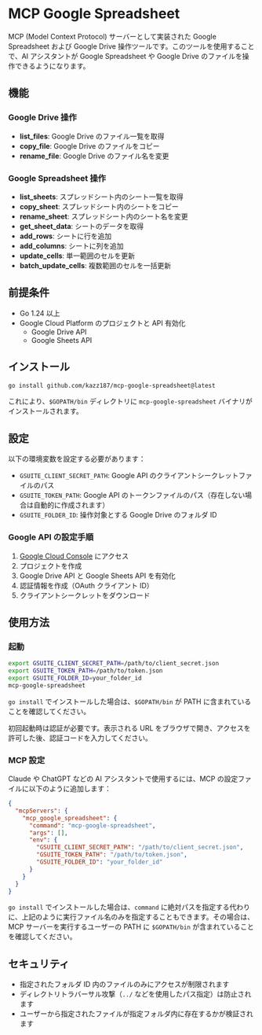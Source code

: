 # MCP Google Spreadsheet

MCP (Model Context Protocol) サーバーとして実装された Google Spreadsheet および Google Drive 操作ツールです。このツールを使用することで、AI アシスタントが Google Spreadsheet や Google Drive のファイルを操作できるようになります。

## 機能

### Google Drive 操作

- **list_files**: Google Drive のファイル一覧を取得
- **copy_file**: Google Drive のファイルをコピー
- **rename_file**: Google Drive のファイル名を変更

### Google Spreadsheet 操作

- **list_sheets**: スプレッドシート内のシート一覧を取得
- **copy_sheet**: スプレッドシート内のシートをコピー
- **rename_sheet**: スプレッドシート内のシート名を変更
- **get_sheet_data**: シートのデータを取得
- **add_rows**: シートに行を追加
- **add_columns**: シートに列を追加
- **update_cells**: 単一範囲のセルを更新
- **batch_update_cells**: 複数範囲のセルを一括更新

## 前提条件

- Go 1.24 以上
- Google Cloud Platform のプロジェクトと API 有効化
  - Google Drive API
  - Google Sheets API

## インストール

```bash
go install github.com/kazz187/mcp-google-spreadsheet@latest
```

これにより、`$GOPATH/bin` ディレクトリに `mcp-google-spreadsheet` バイナリがインストールされます。

## 設定

以下の環境変数を設定する必要があります：

- `GSUITE_CLIENT_SECRET_PATH`: Google API のクライアントシークレットファイルのパス
- `GSUITE_TOKEN_PATH`: Google API のトークンファイルのパス（存在しない場合は自動的に作成されます）
- `GSUITE_FOLDER_ID`: 操作対象とする Google Drive のフォルダ ID

### Google API の設定手順

1. [Google Cloud Console](https://console.cloud.google.com/) にアクセス
2. プロジェクトを作成
3. Google Drive API と Google Sheets API を有効化
4. 認証情報を作成（OAuth クライアント ID）
5. クライアントシークレットをダウンロード

## 使用方法

### 起動

```bash
export GSUITE_CLIENT_SECRET_PATH=/path/to/client_secret.json
export GSUITE_TOKEN_PATH=/path/to/token.json
export GSUITE_FOLDER_ID=your_folder_id
mcp-google-spreadsheet
```

`go install` でインストールした場合は、`$GOPATH/bin` が PATH に含まれていることを確認してください。

初回起動時は認証が必要です。表示される URL をブラウザで開き、アクセスを許可した後、認証コードを入力してください。

### MCP 設定

Claude や ChatGPT などの AI アシスタントで使用するには、MCP の設定ファイルに以下のように追加します：

```json
{
  "mcpServers": {
    "mcp_google_spreadsheet": {
      "command": "mcp-google-spreadsheet",
      "args": [],
      "env": {
        "GSUITE_CLIENT_SECRET_PATH": "/path/to/client_secret.json",
        "GSUITE_TOKEN_PATH": "/path/to/token.json",
        "GSUITE_FOLDER_ID": "your_folder_id"
      }
    }
  }
}
```

`go install` でインストールした場合は、`command` に絶対パスを指定する代わりに、上記のように実行ファイル名のみを指定することもできます。その場合は、MCP サーバーを実行するユーザーの PATH に `$GOPATH/bin` が含まれていることを確認してください。

## セキュリティ

- 指定されたフォルダ ID 内のファイルのみにアクセスが制限されます
- ディレクトリトラバーサル攻撃（`../` などを使用したパス指定）は防止されます
- ユーザーから指定されたファイルが指定フォルダ内に存在するかが検証されます
